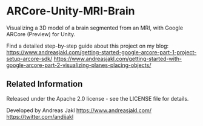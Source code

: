 # ARCore-Unity-MRI-Brain
Visualizing a 3D model of a brain segmented from an MRI, with Google ARCore (Preview) for Unity.

Find a detailed step-by-step guide about this project on my blog:
https://www.andreasjakl.com/getting-started-google-arcore-part-1-project-setup-arcore-sdk/
https://www.andreasjakl.com/getting-started-with-google-arcore-part-2-visualizing-planes-placing-objects/


## Related Information

Released under the Apache 2.0 license - see the LICENSE file for details.

Developed by Andreas Jakl
https://www.andreasjakl.com/
https://twitter.com/andijakl